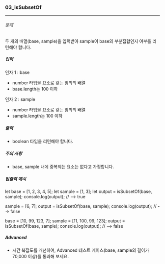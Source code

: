 ### 03_isSubsetOf

***

###### 문제 

두 개의 배열(base, sample)을 입력받아 sample이 base의 부분집합인지 여부를 리턴해야 합니다.

##### 입력

인자 1 : base
- number 타입을 요소로 갖는 임의의 배열
- base.length는 100 이하

인자 2 : sample
- number 타입을 요소로 갖는 임의의 배열
- sample.length는 100 이하

##### 출력

- boolean 타입을 리턴해야 합니다.

##### 주의 사항

- base, sample 내에 중복되는 요소는 없다고 가정합니다.

##### 입출력 예시

let base = [1, 2, 3, 4, 5];
let sample = [1, 3];
let output = isSubsetOf(base, sample);
console.log(output); // --> true

sample = [6, 7];
output = isSubsetOf(base, sample);
console.log(output); // --> false

base = [10, 99, 123, 7];
sample = [11, 100, 99, 123];
output = isSubsetOf(base, sample);
console.log(output); // --> false

##### Advanced

- 시간 복잡도를 개선하여, Advanced 테스트 케이스(base, sample의 길이가 70,000 이상)를 통과해 보세요.
